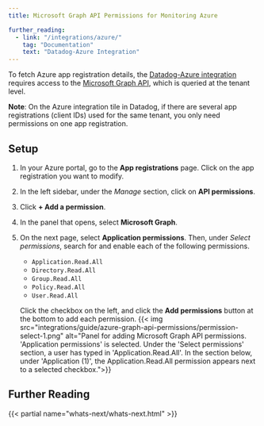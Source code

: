 ```yaml
---
title: Microsoft Graph API Permissions for Monitoring Azure

further_reading:
  - link: "/integrations/azure/"
    tag: "Documentation"
    text: "Datadog-Azure Integration"
---
```


To fetch Azure app registration details, the [Datadog-Azure integration][1] requires access to the [Microsoft Graph API][2], which is queried at the tenant level.

**Note**: On the Azure integration tile in Datadog, if there are several app registrations (client IDs) used for the same tenant, you only need permissions on one app registration.

## Setup

1. In your Azure portal, go to the **App registrations** page. Click on the app registration you want to modify.
2. In the left sidebar, under the _Manage_ section, click on **API permissions**.
3. Click **+ Add a permission**.
4. In the panel that opens, select **Microsoft Graph**.
5. On the next page, select **Application permissions**. Then, under _Select permissions_, search for and enable each of the following permissions.
   - `Application.Read.All`
   - `Directory.Read.All`
   - `Group.Read.All`
   - `Policy.Read.All`
   - `User.Read.All`

   Click the checkbox on the left, and click the **Add permissions** button at the bottom to add each permission.
   {{< img src="integrations/guide/azure-graph-api-permissions/permission-select-1.png" alt="Panel for adding Microsoft Graph API permissions. 'Application permissions' is selected. Under the 'Select permissions' section, a user has typed in 'Application.Read.All'. In the section below, under 'Application (1)', the Application.Read.All permission appears next to a selected checkbox.">}}

## Further Reading

{{< partial name="whats-next/whats-next.html" >}}

[1]: /integrations/azure
[2]: https://learn.microsoft.com/en-us/graph/permissions-reference
